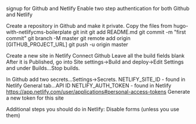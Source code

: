 signup for Github and Netlify
Enable two step authentication for both Github and Netlify

Create a repository in Github and make it private.
Copy the files from hugo-with-netlifycms-boilerplate
git init
git add README.md
git commit -m "first commit"
git branch -M master
git remote add origin [GITHUB_PROJECT_URL]
git push -u origin master

Create a new site in Netlify
Connect Github
Leave all the build fields blank
After it is Published, go into Site settings->Build and deploy->Edit Settings and under Builds...Stop builds.

In Github add two secrets...Settings->Secrets.
NETLIFY_SITE_ID - found in Netlify General tab...API ID
NETLIFY_AUTH_TOKEN - found in Netlify https://app.netlify.com/user/applications#personal-access-tokens Generate a new token for this site

Additional steps you should do in Netlify: Disable forms (unless you use them)

